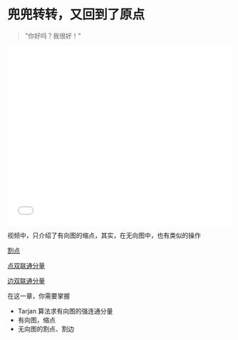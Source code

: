 # 兜兜转转，又回到了原点

> "你好吗？我很好！"

<iframe src="//player.bilibili.com/player.html?isOutside=true&aid=981619319&bvid=BV1ht4y1x7gZ&cid=719285372&p=1&autoplay=0" scrolling="no" frameborder="no" framespacing="0" allowfullscreen="true" width="100%" height="400px"></iframe>

视频中，只介绍了有向图的缩点，其实，在无向图中，也有类似的操作

[割点](https://www.luogu.com.cn/article/vgf6i9hy)

[点双联通分量](https://www.luogu.com.cn/article/6jz85kyq)

[边双联通分量](https://www.luogu.com.cn/article/n2jv96de)

在这一章，你需要掌握

- Tarjan 算法求有向图的强连通分量
- 有向图，缩点
- 无向图的割点、割边
